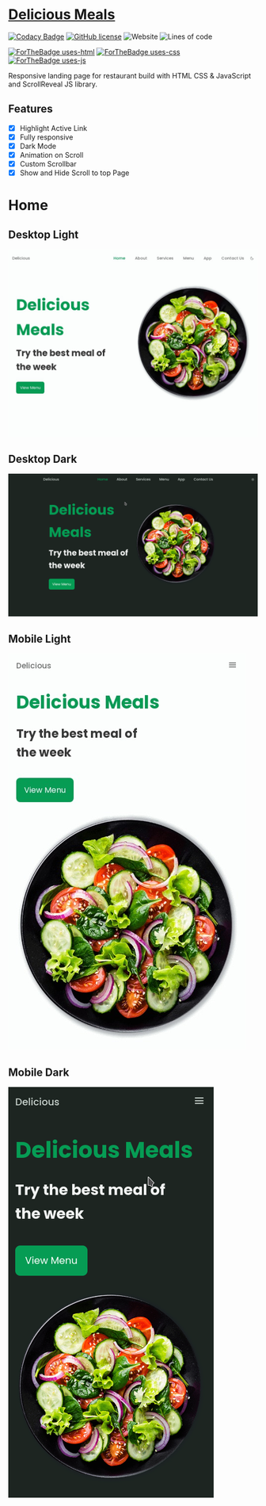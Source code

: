 # [Delicious Meals](https://delicious-meals.netlify.app)
[![Codacy Badge](https://api.codacy.com/project/badge/Grade/68a1e303bfdc4bb8981b309a7d0007f8)](https://app.codacy.com/gh/Sagyam/Delicious-Meals?utm_source=github.com&utm_medium=referral&utm_content=Sagyam/Delicious-Meals&utm_campaign=Badge_Grade)
[![GitHub license](https://img.shields.io/github/license/Sagyam/Delicious-Meals?style=for-the-badge)](https://github.com/Sagyam/Delicious-Meals)
![Website](https://img.shields.io/website?style=for-the-badge&url=https%3A%2F%2Fdelicious-meals.netlify.app%2F)
![Lines of code](https://img.shields.io/tokei/lines/github/Sagyam/Delicious-Meals?style=for-the-badge)


[![ForTheBadge uses-html](http://ForTheBadge.com/images/badges/uses-html.svg)](http://ForTheBadge.com)
[![ForTheBadge uses-css](http://ForTheBadge.com/images/badges/uses-css.svg)](http://ForTheBadge.com)
[![ForTheBadge uses-js](http://ForTheBadge.com/images/badges/uses-js.svg)](http://ForTheBadge.com)

Responsive landing page for restaurant build with HTML CSS & JavaScript and ScrollReveal JS library.

## Features
- [x] Highlight Active Link
- [x] Fully responsive
- [x] Dark Mode
- [x] Animation on Scroll
- [x] Custom Scrollbar
- [x] Show and Hide Scroll to top Page

# Home

## Desktop Light
<img src='assets/screenshots/home-desktop-light.jpg'>

## Desktop Dark
<img src='assets/screenshots/home-desktop-dark.png'>

## Mobile Light
<img src='assets/screenshots/home-mobile-light.jpg'>

## Mobile Dark
<img src='assets/screenshots/home-mobile-dark.png'>
